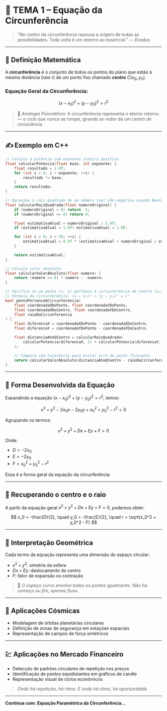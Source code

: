 # 🧭 TEMA 1 – Equação da Circunferência

> "No centro da circunferência repousa a origem de todas as possibilidades. Toda volta é um retorno ao essencial." — *Exodus*

---

## 🔵 Definição Matemática

A **circunferência** é o conjunto de todos os pontos do plano que estão à mesma distância (raio $r$) de um ponto fixo chamado **centro** $C(x_0, y_0)$.

### Equação Geral da Circunferência:

$$
(x - x_0)^2 + (y - y_0)^2 = r^2
$$

> 💭 *Analogia Psicodélica:* A circunferência representa o eterno retorno — o ciclo que nunca se rompe, girando ao redor de um centro de consciência.

---

## ✍️ Exemplo em C++

```cpp
// Calcula a potência com expoente inteiro positivo
float calcularPotencia(float base, int expoente) {
    float resultado = 1.0f;
    for (int i = 0; i < expoente; ++i) {
        resultado *= base;
    }
    return resultado;
}

// Aproxima a raiz quadrada de um número real não-negativo usando Newton-Raphson
float calcularRaizQuadrada(float numeroOriginal) {
    if (numeroOriginal < 0) return -1;
    if (numeroOriginal == 0) return 0;

    float estimativaAtual = numeroOriginal / 2.0f;
    if (estimativaAtual < 1.0f) estimativaAtual = 1.0f;

    for (int i = 0; i < 20; ++i) {
        estimativaAtual = 0.5f * (estimativaAtual + numeroOriginal / estimativaAtual);
    }

    return estimativaAtual;
}

// Calcula valor absoluto
float calcularValorAbsoluto(float numero) {
    return (numero >= 0) ? numero : -numero;
}

// Verifica se um ponto (x, y) pertence à circunferência de centro (x₀, y₀) e raio r
// Fórmula da circunferência: (x − x₀)² + (y − y₀)² = r²
bool pontoPertenceACircunferencia(
    float coordenadaXDoPonto, float coordenadaYDoPonto,
    float coordenadaXDoCentro, float coordenadaYDoCentro,
    float raioDaCircunferencia
) {
    float diferencaX = coordenadaXDoPonto - coordenadaXDoCentro;
    float diferencaY = coordenadaYDoPonto - coordenadaYDoCentro;

    float distanciaAteOCentro = calcularRaizQuadrada(
        calcularPotencia(diferencaX, 2) + calcularPotencia(diferencaY, 2)
    );

    // Compara com tolerância para evitar erro de ponto flutuante
    return calcularValorAbsoluto(distanciaAteOCentro - raioDaCircunferencia) < 0.0001f;
}

```

---

## 🔄 Forma Desenvolvida da Equação

Expandindo a equação $(x - x_0)^2 + (y - y_0)^2 = r^2$, temos:

$$
x^2 + y^2 - 2x_0x - 2y_0y + x_0^2 + y_0^2 - r^2 = 0
$$

Agrupando os termos:

$$
x^2 + y^2 + Dx + Ey + F = 0
$$

Onde:

* $D = -2x_0$
* $E = -2y_0$
* $F = x_0^2 + y_0^2 - r^2$

Essa é a forma geral da equação da circunferência.

---

## 🧮 Recuperando o centro e o raio

A partir da equação geral $x^2 + y^2 + Dx + Ey + F = 0$, podemos obter:

$$
x_0 = -\frac{D}{2}, \quad y_0 = -\frac{E}{2}, \quad r = \sqrt{x_0^2 + y_0^2 - F}
$$

---

## 🧭 Interpretação Geométrica

Cada termo da equação representa uma dimensão do espaço circular:

* $x^2 + y^2$: simetria da esfera
* $Dx + Ey$: deslocamento do centro
* $F$: fator de expansão ou contração

> 💭 *O espaço curvo envolve todos os pontos igualmente. Não há começo ou fim, apenas fluxo.*

---

## 🌌 Aplicações Cósmicas

* Modelagem de órbitas planetárias circulares
* Definição de zonas de segurança em estações espaciais
* Representação de campos de força simétricos

---

## 💹 Aplicações no Mercado Financeiro

* Detecção de padrões circulares de repetição nos preços
* Identificação de pontos equidistantes em gráficos de candle
* Representação visual de ciclos econômicos

> *Onde há repetição, há ritmo. E onde há ritmo, há oportunidade.*

---

**Continua com: Equação Paramétrica da Circunferência...**

